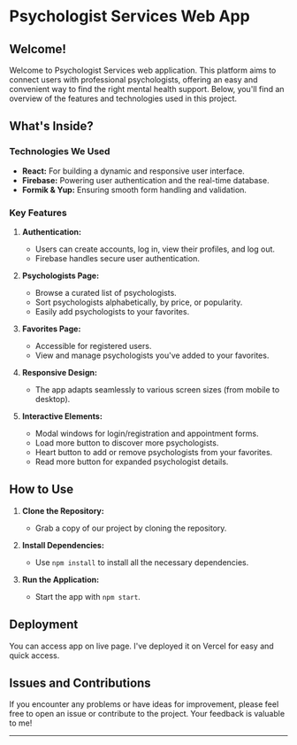 # Psychologist Services Web App

## Welcome!

Welcome to Psychologist Services web application. This platform aims to connect users with professional psychologists, offering an easy and convenient way to find the right mental health support. Below, you'll find an overview of the features and technologies used in this project.

## What's Inside?

### Technologies We Used

- **React:** For building a dynamic and responsive user interface.
- **Firebase:** Powering user authentication and the real-time database.
- **Formik & Yup:** Ensuring smooth form handling and validation.

### Key Features

1. **Authentication:**

   - Users can create accounts, log in, view their profiles, and log out.
   - Firebase handles secure user authentication.

2. **Psychologists Page:**

   - Browse a curated list of psychologists.
   - Sort psychologists alphabetically, by price, or popularity.
   - Easily add psychologists to your favorites.

3. **Favorites Page:**

   - Accessible for registered users.
   - View and manage psychologists you've added to your favorites.

4. **Responsive Design:**

   - The app adapts seamlessly to various screen sizes (from mobile to desktop).

5. **Interactive Elements:**
   - Modal windows for login/registration and appointment forms.
   - Load more button to discover more psychologists.
   - Heart button to add or remove psychologists from your favorites.
   - Read more button for expanded psychologist details.

## How to Use

1. **Clone the Repository:**

   - Grab a copy of our project by cloning the repository.

2. **Install Dependencies:**

   - Use `npm install` to install all the necessary dependencies.

3. **Run the Application:**
   - Start the app with `npm start`.

## Deployment

You can access app on live page. I've deployed it on Vercel for easy and quick access.

## Issues and Contributions

If you encounter any problems or have ideas for improvement, please feel free to open an issue or contribute to the project. Your feedback is valuable to me!

---
